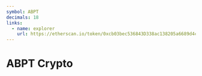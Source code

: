 ```yaml
---
symbol: ABPT
decimals: 18
links:
  - name: explorer
    url: https://etherscan.io/token/0xcb03bec536843D338ac138205a6689d4cDc11046
---
```


# ABPT Crypto
